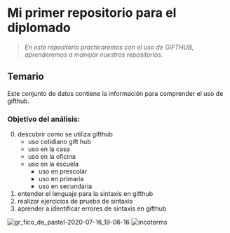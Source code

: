 # **Mi primer repositorio para el diplomado**
> _En este repositorio practicaremos con el uso de GIFTHUB, aprenderemos a manejar nuestros repositorios._
## **Temario**
Este conjunto de datos contiene la información para comprender el uso de gifthub.
### **Objetivo del análisis:**
0. descubrir como se utiliza gifthub
   - uso cotidiano gift hub
   - uso en la casa
   - uso en la oficina
   - uso en la escuela
     - uso en prescolar
     - uso en primaria
     - uso en secundaria
2. entender el lenguaje para la sintaxis en gifthub
3. realizar ejercicios de prueba de sintaxis
4. aprender a identificar errores de sintaxis en gifthub

![gr_fico_de_pastel-2020-07-16_19-06-16](https://github.com/user-attachments/assets/a2f6d8e8-a2b1-4960-bc74-9ea0e2b9f348)
![incoterms](https://github.com/user-attachments/assets/245f8679-a4ff-4861-9503-bda7423b9fa8)

